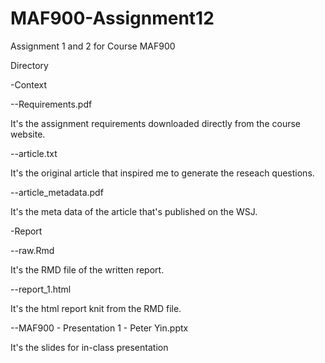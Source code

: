 # MAF900-Assignment12
Assignment 1 and 2 for Course MAF900

Directory

-Context

--Requirements.pdf

It's the assignment requirements downloaded directly from the course website. 

--article.txt

It's the original article that inspired me to generate the reseach questions. 

--article_metadata.pdf

It's the meta data of the article that's published on the WSJ.



-Report

--raw.Rmd

It's the RMD file of the written report.

--report_1.html

It's the html report knit from the RMD file.

--MAF900 - Presentation 1 - Peter Yin.pptx

It's the slides for in-class presentation
